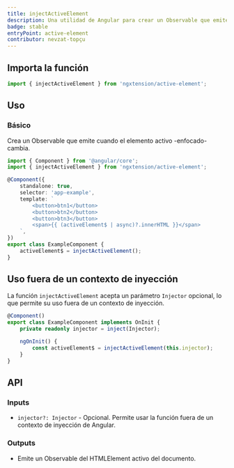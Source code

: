 ```yaml
---
title: injectActiveElement
description: Una utilidad de Angular para crear un Observable que emite el elemento activo del documento.
badge: stable
entryPoint: active-element
contributor: nevzat-topçu
---
```


## Importa la función

```ts
import { injectActiveElement } from 'ngxtension/active-element';
```

## Uso

### Básico

Crea un Observable que emite cuando el elemento activo -enfocado- cambia.

```ts
import { Component } from '@angular/core';
import { injectActiveElement } from 'ngxtension/active-element';

@Component({
	standalone: true,
	selector: 'app-example',
	template: `
		<button>btn1</button>
		<button>btn2</button>
		<button>btn3</button>
		<span>{{ (activeElement$ | async)?.innerHTML }}</span>
	`,
})
export class ExampleComponent {
	activeElement$ = injectActiveElement();
}
```

## Uso fuera de un contexto de inyección

La función `injectActiveElement` acepta un parámetro `Injector` opcional, lo que permite su uso fuera de un contexto de inyección.

```ts
@Component()
export class ExampleComponent implements OnInit {
	private readonly injector = inject(Injector);

	ngOnInit() {
		const activeElement$ = injectActiveElement(this.injector);
	}
}
```

## API

### Inputs

- `injector?: Injector` - Opcional. Permite usar la función fuera de un contexto de inyección de Angular.

### Outputs

- Emite un Observable del HTMLElement activo del documento.
